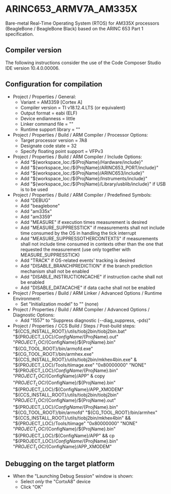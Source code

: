 # ARINC653_ARMV7A_AM335X
Bare-metal Real-Time Operating System (RTOS) for AM335X processors (BeagleBone / BeagleBone Black) based on the ARINC 653 Part 1 specification.

Compiler version
----------------

The following instructions consider the use of the Code Composer Studio IDE version 10.4.0.00006.

Configuration for compilation
-----------------------------

- Project / Properties / General:
	- Variant = AM3359 [Cortex A]
	- Compiler version = TI v18.12.4.LTS (or equivalent)
	- Output format = eabi (ELF)
	- Device endianness = little
	- Linker command file = ""
	- Runtime support library = "<automatic>"
- Project / Properties / Build / ARM Compiler / Processor Options:
	- Target processor version = 7A8
	- Designate code state = 32
	- Specify floating point support = VFPv3
- Project / Properties / Build / ARM Compiler / Include Options:
	- Add "${workspace_loc:/${ProjName}/Hardware/include}"
	- Add "${workspace_loc:/${ProjName}/ARINC653_PORT/include}"
	- Add "${workspace_loc:/${ProjName}/ARINC653/include}"
	- Add "${workspace_loc:/${ProjName}/Instruments/include}"
	- Add "${workspace_loc:/${ProjName}/Library/usblib/include}" if USB is to be used
- Project / Properties / Build / ARM Compiler / Predefined Symbols:
	- Add "DEBUG"
	- Add "beaglebone"
	- Add "am335x"
	- Add "am3359"
	- Add "MEASURE" if execution times measurement is desired
	- Add "MEASURE_SUPPRESSTICK" if measurements shall not include time consumed by the OS in handling the tick interrupt
	- Add "MEASURE_SUPPRESSOTHERCONTEXTS" if measurements shall not include time consumed in contexts other than the one that requested the measurement (use only together with MEASURE_SUPPRESSTICK)
	- Add "TRACK" if OS-related events' tracking is desired
	- Add "DISABLE_BRANCHPREDICTION" if the branch prediction mechanism shall not be enabled
	- Add "DISABLE_INSTRUCTIONCACHE" if instruction cache shall not be enabled
	- Add "DISABLE_DATACACHE" if data cache shall not be enabled
- Project / Properties / Build / ARM Linker / Advanced Options / Runtime Environment:
	- Set "Initialization model" to "" (none)
- Project / Properties / Build / ARM Compiler / Advanced Options / Diagnostic Options:
	- Add "1557" to "Suppress diagnostic <id> (--diag_suppress, -pds)"
- Project / Properties / CCS Build / Steps / Post-build steps:
	"${CCS_INSTALL_ROOT}/utils/tiobj2bin/tiobj2bin.bat" "${PROJECT_LOC}/${ConfigName}/${ProjName}.out" "${PROJECT_LOC}/${ConfigName}/${ProjName}.bin" "${CG_TOOL_ROOT}/bin/armofd.exe" "${CG_TOOL_ROOT}/bin/armhex.exe" "${CCS_INSTALL_ROOT}/utils/tiobj2bin/mkhex4bin.exe" & "${PROJECT_LOC}/Tools/tiimage.exe" "0x80000000" "NONE" "${PROJECT_LOC}/${ConfigName}/${ProjName}.bin" "${PROJECT_LOC}/${ConfigName}/APP" & copy "${PROJECT_LOC}/${ConfigName}/${ProjName}.bin" "${PROJECT_LOC}/${ConfigName}/APP_XMODEM"
	"${CCS_INSTALL_ROOT}/utils/tiobj2bin/tiobj2bin" "${PROJECT_LOC}/${ConfigName}/${ProjName}.out" "${PROJECT_LOC}/${ConfigName}/${ProjName}.bin" "${CG_TOOL_ROOT}/bin/armofd" "${CG_TOOL_ROOT}/bin/armhex" "${CCS_INSTALL_ROOT}/utils/tiobj2bin/mkhex4bin" && "${PROJECT_LOC}/Tools/tiimage" "0x80000000" "NONE" "${PROJECT_LOC}/${ConfigName}/${ProjName}.bin" "${PROJECT_LOC}/${ConfigName}/APP" && cp "${PROJECT_LOC}/${ConfigName}/${ProjName}.bin" "${PROJECT_LOC}/${ConfigName}/APP_XMODEM"

Debugging on the target platform
--------------------------------

- When the "Launching Debug Session" window is shown:
	- Select *only* the "CortxA8" device
	- Click "OK"
